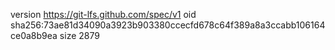 version https://git-lfs.github.com/spec/v1
oid sha256:73ae81d34090a3923b903380ccecfd678c64f389a8a3ccabb106164ce0a8b9ea
size 2879
